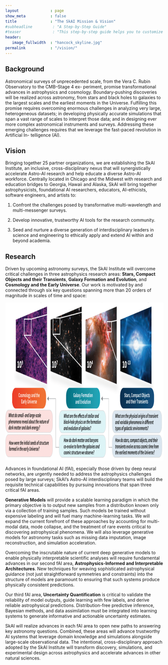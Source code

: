 ```yaml
---
layout              : page
show_meta           : false
title               : "The SkAI Mission & Vision"
#subheadline         : "A Step-by-Step Guide"
#teaser              : "This step-by-step guide helps you to customize Feeling Responsive to your needs."
header:
   image_fullwidth  : "hancock_skyline.jpg"
permalink           : "/vision/"
---
```

## Background
Astronomical surveys of unprecedented scale, from the Vera C. Rubin Observatory to the CMB–Stage 4 ex-
periment, promise transformational advances in astrophysics and cosmology. Boundary-pushing discoveries
will be realized across astronomy, from stars and black holes to galaxies to the largest scales and the earliest
moments in the Universe. Fulfilling this promise requires overcoming enormous challenges in analyzing
very large, heterogeneous datasets; in developing physically accurate simulations that span a vast range of
scales to interpret those data; and in designing ever more complex astronomical instruments and surveys.
Addressing these emerging challenges requires that we leverage the fast-paced revolution in Artificial In-
telligence (AI). 

## Vision
Bringing together 25 partner organizations, we are establishing the SkAI Institute, an
inclusive, cross-disciplinary nexus that will synergistically accelerate Astro-AI research and help educate
a diverse Astro-AI workforce. Centrally located in Chicago and the Midwest with research and education
bridges to Georgia, Hawaii and Alaska, SkAI will bring together astrophysicists, foundational AI researchers, 
educators, AI-ethicists, software engineers, and artists to: 

1. Confront the challenges posed by transformative multi-wavelength and multi-messenger surveys. 

2. Develop innovative, trustworthy AI tools for the research community. 

3. Seed and nurture a diverse generation of interdisciplinary leaders in science and engineering to ethically apply and extend AI within and beyond academia.

## Research
Driven by upcoming astronomy surveys, the SkAI Institute will overcome critical challenges in three
astrophysics research areas:
**Stars, Compact Objects and their Transients**,
**Galaxy Formation and Evolution**, and
**Cosmology and the Early Universe**. Our work is motivated by and connected
through six key questions spanning more than 20 orders of magnitude in scales of time and space:

<img src="../images/skairesearch.png" height=500>

Advances in foundational AI (fAI), especially those driven by deep neural networks, are urgently needed
to address the astrophysics challenges posed by large surveys; SkAI’s Astro-AI interdisciplinary teams
will build the requisite technical capabilities by pursuing innovations that span three critical fAI areas.

**Generative Models** will provide a scalable learning paradigm in which the primary objective is to
output new samples from a distribution known only via a collection of training samples.
 Such models be trained without expensive labeling and will fuel many machine-learning tasks. We will expand the
current forefront of these approaches by accounting for multi-modal data, mode collapse, and the treatment
of rare events critical to discovering astrophysical phenomena. We will also leverage generative models
for astronomy tasks such as missing data imputation, image reconstruction, and simulation acceleration.

Overcoming the inscrutable nature of current deep generative models to enable physically interpretable
scientific analyses will require fundamental advances in our second fAI area, 
**Astrophysics-Informed and Interpretable Architectures**. New techniques for weaving sophisticated astrophysical guidance (not
just straightforward symmetries and constraints) into the structure of models are paramount to ensuring
that such systems produce physically consistent predictions. 

Our third fAI area, **Uncertainty Quantification** is critical to validate the reliability of model outputs, guide learning with few labels, and derive
reliable astrophysical predictions. Distribution-free predictive inference, Bayesian methods, 
and data assimilation must be integrated into learning systems to generate informative and actionable
uncertainty estimates.

SkAI will realize advances in each fAI area to open new paths to answering key
astronomy questions. Combined, these areas will advance trustworthy AI systems that leverage domain
knowledge and simulations alongside large-scale observational data. The intentional, cross-disciplinary
approach adopted by the SkAI Institute will transform discovery, simulations, and experimental design
across astrophysics and accelerate advances in other natural sciences.


